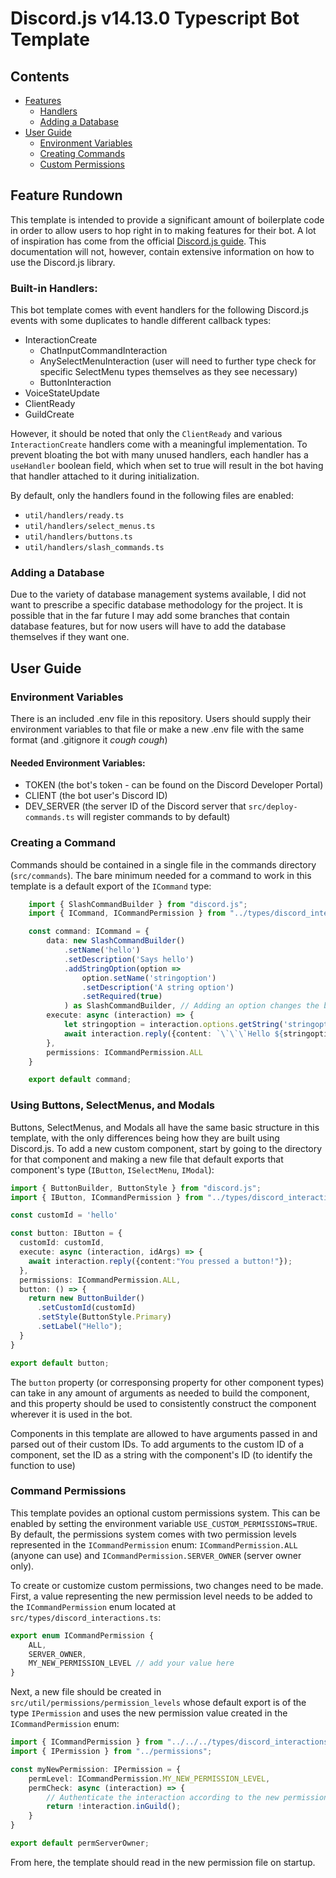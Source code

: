 # Discord.js v14.13.0 Typescript Bot Template

## Contents
- [Features](#toc-features)
    - [Handlers](#toc-feature-handlers)
    - [Adding a Database](#toc-feature-db)
- [User Guide](#toc-user-guide)
    - [Environment Variables](#toc-guide-env)
    - [Creating Commands](#toc-guide-command-create)
    - [Custom Permissions](#toc-guide-perms)
    

<a id="toc-features"></a>  

## Feature Rundown
This template is intended to provide a significant amount of boilerplate code in order to allow users to hop right in to making features for their bot. A lot of inspiration has come from the official [Discord.js guide](https://discordjs.guide/#before-you-begin). This documentation will not, however, contain extensive information on how to use the Discord.js library.

<a id="toc-feature-handlers"></a>  

### Built-in Handlers:
This bot template comes with event handlers for the following Discord.js events with some duplicates to handle different callback types:
- InteractionCreate
    - ChatInputCommandInteraction
    - AnySelectMenuInteraction (user will need to further type check for specific SelectMenu types themselves as they see necessary)
    - ButtonInteraction
- VoiceStateUpdate
- ClientReady
- GuildCreate

However, it should be noted that only the `ClientReady` and various `InteractionCreate` handlers come with a meaningful implementation. To prevent bloating the bot with many unused handlers, each handler has a `useHandler` boolean field, which when set to true will result in the bot having that handler attached to it during initialization. 

By default, only the handlers found in the following files are enabled: 
- `util/handlers/ready.ts`
- `util/handlers/select_menus.ts`
- `util/handlers/buttons.ts`
- `util/handlers/slash_commands.ts`

<a id="toc-feature-db"></a>  

### Adding a Database
Due to the variety of database management systems available, I did not want to prescribe a specific database methodology for the project. It is possible that in the far future I may add some branches that contain database features, but for now users will have to add the database themselves if they want one.

<a id="toc-user-guide"></a>  

## User Guide

<a id="toc-guide-env"></a>

### Environment Variables
There is an included .env file in this repository. Users should supply their environment variables to that file or make a new .env file with the same format (and .gitignore it *cough cough*)

#### Needed Environment Variables:
- TOKEN (the bot's token - can be found on the Discord Developer Portal)
- CLIENT (the bot user's Discord ID)
- DEV_SERVER (the server ID of the Discord server that `src/deploy-commands.ts` will register commands to by default)

<a id="toc-guide-command-create"></a>

### Creating a Command
Commands should be contained in a single file in the commands directory (`src/commands`). The bare minimum needed for a command to work in this template is a default export of the `ICommand` type:  
```typescript
    import { SlashCommandBuilder } from "discord.js";
    import { ICommand, ICommandPermission } from "../types/discord_interactions";

    const command: ICommand = {
        data: new SlashCommandBuilder()
            .setName('hello')
            .setDescription('Says hello')
            .addStringOption(option => 
                option.setName('stringoption')
                .setDescription('A string option')
                .setRequired(true)
            ) as SlashCommandBuilder, // Adding an option changes the builder type to an option builder. It is safe to caste it back to SlashCommandBuilder.
        execute: async (interaction) => {
            let stringoption = interaction.options.getString('stringoption');
            await interaction.reply({content: `\`\`\`Hello ${stringoption}\`\`\``});
        },
        permissions: ICommandPermission.ALL
    }

    export default command;
```

<a id="toc-guide-components"></a>

### Using Buttons, SelectMenus, and Modals

Buttons, SelectMenus, and Modals all have the same basic structure in this template, with the only differences being how they are built using Discord.js. To add a new custom component, start by going to the directory for that component and making a new file that default exports that component's type (`IButton`, `ISelectMenu`, `IModal`):

```TypeScript
import { ButtonBuilder, ButtonStyle } from "discord.js";
import { IButton, ICommandPermission } from "../types/discord_interactions";

const customId = 'hello'

const button: IButton = {
  customId: customId,
  execute: async (interaction, idArgs) => {
    await interaction.reply({content:"You pressed a button!"});
  },
  permissions: ICommandPermission.ALL,
  button: () => {
    return new ButtonBuilder()
      .setCustomId(customId)
      .setStyle(ButtonStyle.Primary)
      .setLabel("Hello");
  }
}

export default button;
```

The `button` property (or corresponsing property for other component types) can take in any amount of arguments as needed to build the component, and this property should be used to consistently construct the component wherever it is used in the bot.

Components in this template are allowed to have arguments passed in and parsed out of their custom IDs. To add arguments to the custom ID of a component, set the ID as a string with the component's ID (to identify the function to use)

<a id="toc-guide-perms"></a>

### Command Permissions
This template povides an optional custom permissions system. This can be enabled by setting the environment variable `USE_CUSTOM_PERMISSIONS=TRUE`. By default, the permissions system comes with two permission levels represented in the `ICommandPermission` enum: `ICommandPermission.ALL` (anyone can use) and `ICommandPermission.SERVER_OWNER` (server owner only). 

To create or customize custom permissions, two changes need to be made. First, a value representing the new permission level needs to be added to the `ICommandPermission` enum located at `src/types/discord_interactions.ts`:  
```TypeScript
export enum ICommandPermission {
    ALL,
    SERVER_OWNER,
    MY_NEW_PERMISSION_LEVEL // add your value here
}
```

Next, a new file should be created in `src/util/permissions/permission_levels` whose default export is of the type `IPermission` and uses the new permission value created in the `ICommandPermission` enum:
```typescript
import { ICommandPermission } from "../../../types/discord_interactions";
import { IPermission } from "../permissions";

const myNewPermission: IPermission = {
    permLevel: ICommandPermission.MY_NEW_PERMISSION_LEVEL,
    permCheck: async (interaction) => {
        // Authenticate the interaction according to the new permission level
        return !interaction.inGuild();
    }
}

export default permServerOwner;
```

From here, the template should read in the new permission file on startup.



